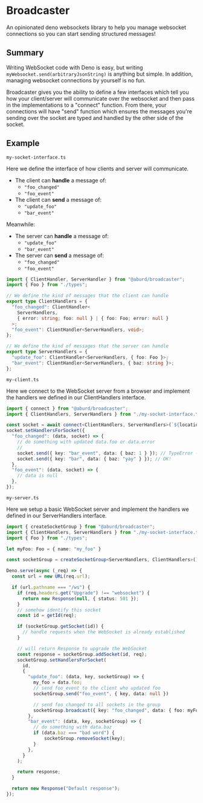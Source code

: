 # Broadcaster

An opinionated deno websockets library to help you manage websocket connections so you can start sending structured messages!

## Summary

Writing WebSocket code with Deno is easy, but writing `myWebsocket.send(arbitraryJsonString)` is anything but simple. In addition, managing websocket connections by yourself is no fun. 

Broadcaster gives you the ability to define a few interfaces which tell you how your client/server will communicate over the websocket and then pass in the implementations to a "connect" function. From there, your connections will have "send" function which ensures the messages you're sending over the socket are typed and handled by the other side of the socket.

## Example

`my-socket-interface.ts`

Here we define the interface of how clients and server will communicate.

- The client can __handle__ a message of:
  - `"foo_changed"`
  - `"foo_event"`
- The client can __send__ a message of:
  - `"update_foo"`
  - `"bar_event"`

Meanwhile:

- The server can __handle__ a message of:
  - `"update_foo"`
  - `"bar_event"`
- The server can __send__ a message of:
  - `"foo_changed"`
  - `"foo_event"`

```ts
import { ClientHandler, ServerHandler } from "@aburd/broadcaster";
import { Foo } from "./types";

// We define the kind of messages that the client can handle
export type ClientHandlers = {
  "foo_changed": ClientHandler<
    ServerHandlers,
    { error: string; foo: null } | { foo: Foo; error: null }
  >;
  "foo_event": ClientHandler<ServerHandlers, void>;
};

// We define the kind of messages that the server can handle
export type ServerHandlers = {
  "update_foo": ClientHandler<ServerHandlers, { foo: Foo }>;
  "bar_event": ClientHandler<ServerHandlers, { baz: string }>;
};
```

`my-client.ts`

Here we connect to the WebSocket server from a browser and implement the handlers we defined in our ClientHandlers interface.

```ts
import { connect } from "@aburd/broadcaster";
import { ClientHandlers, ServerHandlers } from "./my-socket-interface.ts";

const socket = await connect<ClientHandlers, ServerHandlers>(`${location.origin}/ws`);
socket.setHandlersForSocket({
  "foo_changed": (data, socket) => {
    // do something with updated data.foo or data.error
    //
    socket.send({ key: "bar_event", data: { baz: 1 } }); // TypeError - baz needs to be a string
    socket.send({ key: "bar", data: { baz: "yay" } }); // OK!
  },
  "foo_event": (data, socket) => {
    // data is null
  },
});
```

`my-server.ts`

Here we setup a basic WebSocket server and implement the handlers we defined in our ServerHandlers interface.

```ts
import { createSocketGroup } from "@aburd/broadcaster";
import { ClientHandlers, ServerHandlers } from "./my-socket-interface.ts";
import { Foo } from "./types";

let myFoo: Foo = { name: "my_foo" }

const socketGroup = createSocketGroup<ServerHandlers, ClientHandlers>()

Deno.serve(async (_req) => {
  const url = new URL(req.url);

  if (url.pathname === "/ws") {
    if (req.headers.get("Upgrade") !== "websocket") {
      return new Response(null, { status: 501 });
    }
    // somehow identify this socket
    const id = getId(req);

    if (socketGroup.getSocket(id)) {
      // handle requests when the WebSocket is already established
    }

    // will return Response to upgrade the WebSocket
    const response = socketGroup.addSocket(id, req);
    socketGroup.setHandlersForSocket(
      id,
      {
        "update_foo": (data, key, socketGroup) => {
          my_foo = data.foo;
          // send foo_event to the client who updated foo
          socketGroup.send("foo_event", { key, data: null })

          // send foo_changed to all sockets in the group
          socketGroup.broadcast({ key: "foo_changed", data: { foo: myFoo } }); // TypeError - baz needs to be a string
        },
        "bar_event": (data, key, socketGroup) => {
          // do something with data.baz
          if (data.baz === "bad word") {
              socketGroup.removeSocket(key);
          }
        },
      }
    );

    return response;
  }

  return new Response("Default response");
});
```
